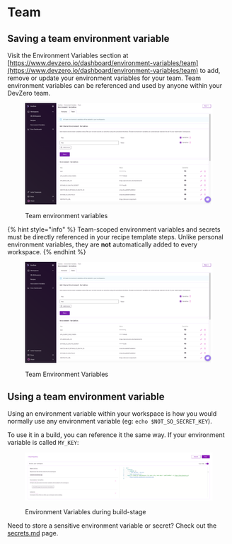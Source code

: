 # Team

## Saving a team environment variable

Visit the Environment Variables section at [https://www.devzero.io/dashboard/environment-variables/team](https://www.devzero.io/dashboard/environment-variables/team) to add, remove or update your environment variables for your team. Team environment variables can be referenced and used by anyone within your DevZero team.

<figure><img src="../.gitbook/assets/Update environment variables (1).png" alt=""><figcaption><p>Team environment variables</p></figcaption></figure>

{% hint style="info" %}
Team-scoped environment variables and secrets must be directly referenced in your recipe template steps. Unlike personal environment variables, they are **not** automatically added to every workspace.
{% endhint %}

<figure><img src="../.gitbook/assets/Update environment variables.png" alt=""><figcaption><p>Team Environment Variables</p></figcaption></figure>

## Using a team environment variable

Using an environment variable within your workspace is how you would normally use any environment variable (eg: `echo $NOT_SO_SECRET_KEY`).

To use it in a build, you can reference it the same way. If your environment variable is called `MY_KEY`:

<figure><img src="../.gitbook/assets/env-var-in-build.png" alt=""><figcaption><p>Environment Variables during build-stage</p></figcaption></figure>

Need to store a sensitive environment variable or secret? Check out the [secrets.md](secrets.md "mention") page.
